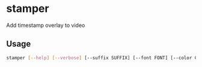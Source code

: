 # stamper

Add timestamp overlay to video

## Usage

```bash
stamper [--help] [--verbose] [--suffix SUFFIX] [--font FONT] [--color COLOR] [--border BORDER] [--size SIZE] [--opacity OPACITY] [--margin MARGIN] [--position-x {left,center,right}] [--position-y {top,center,bottom}] [--quality QUALITY] [--gpu] [input_files ...]
```

